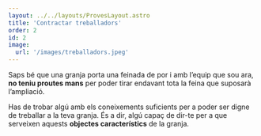 ```yaml
---
layout: ../../layouts/ProvesLayout.astro
title: 'Contractar treballadors'
order: 2
id: 2
image:
  url: '/images/treballadors.jpeg'
---
```


Saps bé que una granja porta una feinada de por i amb l’equip que sou ara, **no teniu proutes mans** per poder tirar endavant tota la feina que suposarà l’ampliació.

Has de trobar algú amb els coneixements suficients per a poder ser digne de treballar a la teva granja. És a dir, algú capaç de dir-te per a que serveixen aquests **objectes característics** de la granja.
